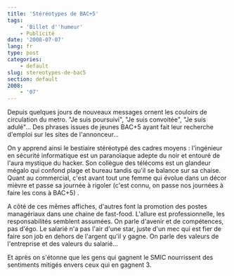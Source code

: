 ```yaml
---
title: 'Stéréotypes de BAC+5'
tags:
    - 'Billet d''humeur'
    - Publicité
date: '2008-07-07'
lang: fr
type: post
categories:
    - default
slug: stereotypes-de-bac5
section: default
2008:
    - '07'
---
```


Depuis quelques jours de nouveaux messages ornent les couloirs de circulation du metro. "Je suis poursuivi", "Je suis convoitée", "Je suis adulé"… Des phrases issues de jeunes BAC+5 ayant fait leur recherche d'emploi sur les sites de l'annonceur…

On y apprend ainsi le bestiaire stéréotypé des cadres moyens&nbsp;: l'ingénieur en sécurité informatique est un paranoïaque adepte du noir et entouré de l'aura mystique du hacker. Son collègue des télécoms est un glandeur mégalo qui confond plage et bureau tandis qu'il se balance sur sa chaise. Quant au commercial, c'est avant tout une femme qui évolue dans un décor mièvre et passe sa journée à rigoler (c'est connu, on passe nos journées à faire les cons à BAC+5) .

A côté de ces mêmes affiches, d'autres font la promotion des postes managériaux dans une chaine de fast-food. L'allure est professionnelle, les responsabilités semblent assumées. On parle d'avenir et de compétences, pas d'égo. Le salarié n'a pas l'air d'une star, juste d'un mec qui est fier de faire son job en dehors de l'argent qu'il y gagne. On parle des valeurs de l'entreprise et des valeurs du salarié…

Et après on s'étonne que les gens qui gagnent le SMIC nourrissent des sentiments mitigés envers ceux qui en gagnent 3.